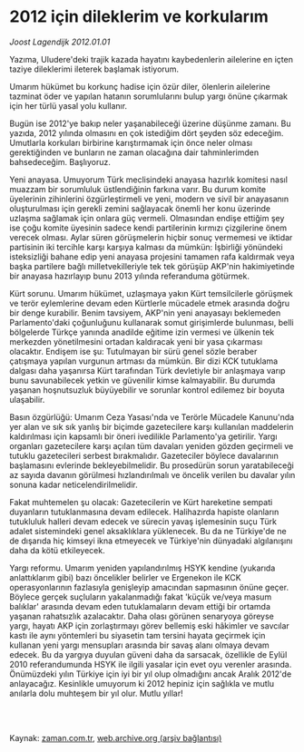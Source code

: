 # 2012 için dileklerim ve korkularım

*Joost Lagendijk 2012.01.01*

<td class="columnist-detail">
<p>Yazıma, Uludere'deki trajik kazada hayatını kaybedenlerin ailelerine en içten taziye dileklerimi ileterek başlamak istiyorum.</p>
<p>
<div id="haberMetinDiv">
<p>Umarım hükümet bu korkunç hadise için özür diler, ölenlerin ailelerine tazminat öder ve yapılan hatanın sorumlularını bulup yargı önüne çıkarmak için her türlü yasal yolu kullanır.
<p>Bugün ise 2012'ye bakıp neler yaşanabileceği üzerine düşünme zamanı. Bu yazıda, 2012 yılında olmasını en çok istediğim dört şeyden söz edeceğim. Umutlarla korkuları birbirine karıştırmamak için önce neler olması gerektiğinden ve bunların ne zaman olacağına dair tahminlerimden bahsedeceğim. Başlıyoruz. 
<p>Yeni anayasa. Umuyorum Türk meclisindeki anayasa hazırlık komitesi nasıl muazzam bir sorumluluk üstlendiğinin farkına varır. Bu durum komite üyelerinin zihinlerini özgürleştirmeli ve yeni, modern ve sivil bir anayasanın oluşturulması için gerekli zemini sağlayacak önemli her konu üzerinde uzlaşma sağlamak için onlara güç vermeli. Olmasından endişe ettiğim şey ise çoğu komite üyesinin sadece kendi partilerinin kırmızı çizgilerine önem verecek olması. Aylar süren görüşmelerin hiçbir sonuç vermemesi ve iktidar partisinin iki tercihle karşı karşıya kalması da mümkün: İşbirliği yönündeki isteksizliği bahane edip yeni anayasa projesini tamamen rafa kaldırmak veya başka partilere bağlı milletvekilleriyle tek tek görüşüp AKP'nin hakimiyetinde bir anayasa hazırlayıp bunu 2013 yılında referanduma götürmek.
<p>Kürt sorunu. Umarım hükümet, uzlaşmaya yakın Kürt temsilcilerle görüşmek ve terör eylemlerine devam eden Kürtlerle mücadele etmek arasında doğru bir denge kurabilir. Benim tavsiyem, AKP'nin yeni anayasayı beklemeden Parlamento'daki çoğunluğunu kullanarak somut girişimlerde bulunması, belli bölgelerde Türkçe yanında anadilde eğitime izin vermesi ve ülkenin tek merkezden yönetilmesini ortadan kaldıracak yeni bir yasa çıkarması olacaktır. Endişem ise şu: Tutulmayan bir sürü genel sözle beraber çatışmaya yapılan vurgunun artması da mümkün. Bir dizi KCK tutuklama dalgası daha yaşanırsa Kürt tarafından Türk devletiyle bir anlaşmaya varıp bunu savunabilecek yetkin ve güvenilir kimse kalmayabilir. Bu durumda yaşanan hoşnutsuzluk büyüyebilir ve sorunlar kontrol edilemez bir boyuta ulaşabilir.
<p>Basın özgürlüğü: Umarım Ceza Yasası'nda ve Terörle Mücadele Kanunu'nda yer alan ve sık sık yanlış bir biçimde gazetecilere karşı kullanılan maddelerin kaldırılması için kapsamlı bir öneri ivedilikle Parlamento'ya getirilir. Yargı organları gazetecilere karşı açılan tüm davaları yeniden gözden geçirmeli ve tutuklu gazetecileri serbest bırakmalıdır. Gazeteciler böylece davalarının başlamasını evlerinde bekleyebilmelidir. Bu prosedürün sorun yaratabileceği az sayıda davanın görülmesi hızlandırılmalı ve öncelik verilen bu davalar yılın sonuna kadar neticelendirilmelidir.
<p>Fakat muhtemelen şu olacak: Gazetecilerin ve Kürt hareketine sempati duyanların tutuklanmasına devam edilecek. Halihazırda hapiste olanların tutukluluk halleri devam edecek ve sürecin yavaş işlemesinin suçu Türk adalet sistemindeki genel aksaklıklara yüklenecek. Bu da ne Türkiye'de ne de dışarıda hiç kimseyi ikna etmeyecek ve Türkiye'nin dünyadaki algılanışını daha da kötü etkileyecek.
<p>Yargı reformu. Umarım yeniden yapılandırılmış HSYK kendine (yukarıda anlattıklarım gibi) bazı öncelikler belirler ve Ergenekon ile KCK operasyonlarının fazlasıyla genişleyip amacından sapmasının önüne geçer. Böylece gerçek suçluların yakalanmadığı fakat 'küçük ve/veya masum balıklar' arasında devam eden tutuklamaların devam ettiği bir ortamda yaşanan rahatsızlık azalacaktır. Daha olası görünen senaryoya göreyse yargı, hayatı AKP için zorlaştırmayı görev bellemiş eski hâkimler ve savcılar kastı ile aynı yöntemleri bu siyasetin tam tersini hayata geçirmek için kullanan yeni yargı mensupları arasında bir savaş alanı olmaya devam edecek. Bu da yargıya duyulan güveni daha da sarsacak, özellikle de Eylül 2010 referandumunda HSYK ile ilgili yasalar için evet oyu verenler arasında. Önümüzdeki yılın Türkiye için iyi bir yıl olup olmadığını ancak Aralık 2012'de anlayacağız. Kesinlikle umuyorum ki 2012 hepiniz için sağlıkla ve mutlu anılarla dolu muhteşem bir yıl olur. Mutlu yıllar! </p></p></p></p></p></p></p></div>
</p>


<p><br>
		 </br></p></td>

Kaynak: [zaman.com.tr](http://zaman.com.tr/yazar.do?yazino=1222496), [web.archive.org (arşiv bağlantısı)](http://web.archive.org/web/20120207003026/http://www.zaman.com.tr:80/yazar.do?yazino=1222496)
